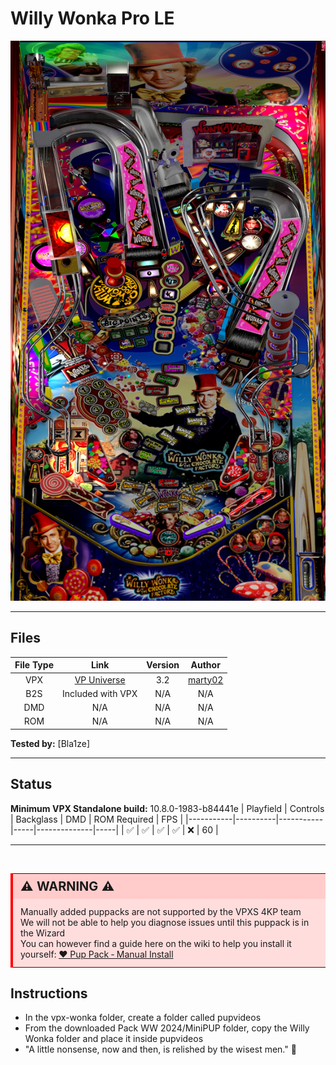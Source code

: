 # Willy Wonka Pro LE

![Table Preview](../../images/vpx-wonka.png)

---

## Files
| File Type | Link | Version | Author |
|:---------:|:----:|:-------:|:------:|
| VPX | [VP Universe](https://vpuniverse.com/files/file/21563-willy-wonka-pro-le/) | 3.2 | [marty02](https://vpuniverse.com/profile/16531-marty02/) |
| B2S | Included with VPX | N/A | N/A |
| DMD | N/A | N/A | N/A |
| ROM | N/A | N/A | N/A |

**Tested by:** [Bla1ze]

---

## Status 
**Minimum VPX Standalone build:** 10.8.0-1983-b84441e
| Playfield | Controls | Backglass | DMD | ROM Required | FPS | 
|-----------|----------|-----------|-----|--------------|-----|
| :white_check_mark: | :white_check_mark: | :white_check_mark: | :white_check_mark: | :x: | 60 |


---

<br>

<table>
  <tr>
    <td style="background-color: #FFDDDD; padding: 0; border-left: 4px solid #FF0000;">
      <div style="padding: 8px 12px; background-color: #FFCCCB; font-weight: bold;font-size: 20px;">
        <strong>⚠️ WARNING ⚠️</strong>
      </div>
      <div style="padding: 12px 12px 12px 12px;">
        Manually added puppacks are not supported by the VPXS 4KP team<br>
		We will not be able to help you diagnose issues until this puppack is in the Wizard<br>
		You can however find a guide here on the wiki to help you install it yourself: <a href="https://github.com/LegendsUnchained/vpx-standalone-alp4k/wiki/%5B08%5D-%E2%9D%A4%EF%B8%8F-Pup-Pack-%E2%80%90-Manual-Install">❤️ Pup Pack ‐ Manual Install</a>
      </div>
    </td>
  </tr>
</table>


## Instructions
- In the vpx-wonka folder, create a folder called pupvideos
- From the downloaded Pack WW 2024/MiniPUP folder, copy the Willy Wonka folder and place it inside pupvideos
- "A little nonsense, now and then, is relished by the wisest men." 🍭
